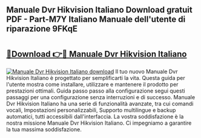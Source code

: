 ## Manuale Dvr Hikvision Italiano Download gratuit PDF - Part-M7Y Italiano Manuale dell'utente di riparazione 9FKqE

# <h2><a href="http://dfejlfd.blite.top/?on=Manuale+Dvr+Hikvision+Italiano">🔗Download 👉🔴 Manuale Dvr Hikvision Italiano</a></h2>

[![Manuale Dvr Hikvision Italiano download](https://i.imgur.com/lujVjoI.png)](http://dfejlfd.blite.top/?on=Manuale+Dvr+Hikvision+Italiano)
Il tuo nuovo Manuale Dvr Hikvision Italiano è progettato per semplificarti la vita. Questa guida per l'utente mostra come installare, utilizzare e mantenere il prodotto per prestazioni ottimali. Guida passo passo alla configurazione segui questi passaggi per una configurazione senza interruzioni e di successo. Manuale Dvr Hikvision Italiano ha una serie di funzionalità avanzate, tra cui comandi vocali, Impostazioni personalizzabili, Supporto multilingue e backup automatici, tutti accessibili dall'interfaccia. La vostra soddisfazione è la nostra missione Manuale Dvr Hikvision Italiano. Ci impegniamo a garantire la tua massima soddisfazione.
